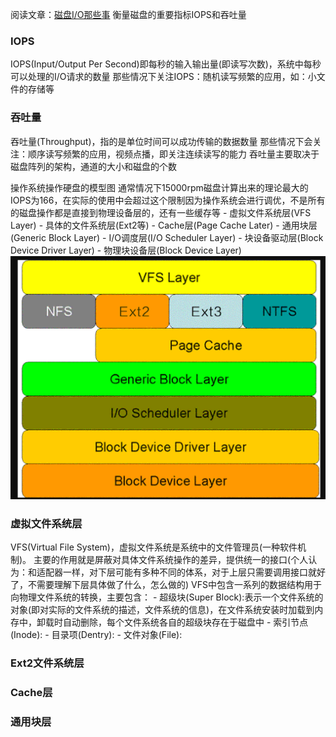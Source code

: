 阅读文章：[磁盘I/O那些事](https://tech.meituan.com/2017/05/19/about-desk-io.html)
衡量磁盘的重要指标IOPS和吞吐量
### IOPS
IOPS(Input/Output Per Second)即每秒的输入输出量(即读写次数)，系统中每秒可以处理的I/O请求的数量
那些情况下关注IOPS：随机读写频繁的应用，如：小文件的存储等
### 吞吐量
吞吐量(Throughput)，指的是单位时间可以成功传输的数据数量
那些情况下会关注：顺序读写频繁的应用，视频点播，即关注连续读写的能力
吞吐量主要取决于磁盘阵列的架构，通道的大小和磁盘的个数

操作系统操作硬盘的模型图
通常情况下15000rpm磁盘计算出来的理论最大的IOPS为166，在实际的使用中会超过这个限制因为操作系统会进行调优，不是所有的磁盘操作都是直接到物理设备层的，还有一些缓存等
	- 虚拟文件系统层(VFS Layer)
	- 具体的文件系统层(Ext2等)
	- Cache层(Page Cache Later)
	- 通用块层(Generic Block Layer)
	- I/O调度层(I/O Scheduler Layer)
	- 块设备驱动层(Block Device Driver Layer)
	- 物理块设备层(Block Device Layer)
![title](../../.local/static/2019/11/3/Snipaste_2019-12-25_20-14-10.1577276132564.png)
### 虚拟文件系统层
VFS(Virtual File System)，虚拟文件系统是系统中的文件管理员(一种软件机制)。 主要的作用就是屏蔽对具体文件系统操作的差异，提供统一的接口(个人认为：和适配器一样，对下层可能有多种不同的体系，对于上层只需要调用接口就好了，不需要理解下层具体做了什么，怎么做的)
VFS中包含一系列的数据结构用于向物理文件系统的转换，主要包含：
	- 超级块(Super Block):表示一个文件系统的对象(即对实际的文件系统的描述，文件系统的信息)，在文件系统安装时加载到内存中，卸载时自动删除，每个文件系统各自的超级块存在于磁盘中
	- 索引节点(Inode):
	- 目录项(Dentry):
	- 文件对象(File):

### Ext2文件系统层

### Cache层

### 通用块层
